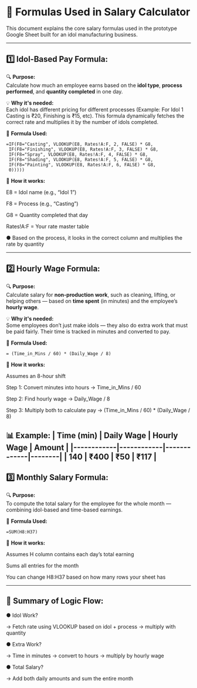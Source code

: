 # 📄 Formulas Used in Salary Calculator

This document explains the core salary formulas used in the prototype Google Sheet built for an idol manufacturing business.

---

## 1️⃣ Idol-Based Pay Formula:

🔍 **Purpose:**  
Calculate how much an employee earns based on the **idol type**, **process performed**, and **quantity completed** in one day.

💡 **Why it's needed:**  
Each idol has different pricing for different processes (Example: For Idol 1 Casting is ₹20, Finishing is ₹15, etc). This formula dynamically fetches the correct rate and multiplies it by the number of idols completed.

🧠 **Formula Used:**
```excel
=IF(F8="Casting", VLOOKUP(E8, Rates!A:F, 2, FALSE) * G8,
 IF(F8="Finishing", VLOOKUP(E8, Rates!A:F, 3, FALSE) * G8,
 IF(F8="Spray", VLOOKUP(E8, Rates!A:F, 4, FALSE) * G8,
 IF(F8="Shading", VLOOKUP(E8, Rates!A:F, 5, FALSE) * G8,
 IF(F8="Painting", VLOOKUP(E8, Rates!A:F, 6, FALSE) * G8,
 0)))))
```
📘 **How it works:**

E8 = Idol name (e.g., “Idol 1”)

F8 = Process (e.g., “Casting”)

G8 = Quantity completed that day

Rates!A:F = Your rate master table

● Based on the process, it looks in the correct column and multiplies the rate by quantity

---
## 2️⃣ Hourly Wage Formula:

🔍 **Purpose:**  
Calculate salary for **non-production work**, such as cleaning, lifting, or helping others — based on **time spent** (in minutes) and the employee’s **hourly wage**.

💡 **Why it's needed:**  
Some employees don’t just make idols — they also do extra work that must be paid fairly. Their time is tracked in minutes and converted to pay.

🧠 **Formula Used:**
```excel
= (Time_in_Mins / 60) * (Daily_Wage / 8)
```
📘 **How it works:**

Assumes an 8-hour shift

Step 1: Convert minutes into hours → Time_in_Mins / 60

Step 2: Find hourly wage → Daily_Wage / 8

Step 3: Multiply both to calculate pay → (Time_in_Mins / 60) * (Daily_Wage / 8)

📊 Example:
| Time (min) | Daily Wage | Hourly Wage | Amount |
|------------|------------|-------------|--------|
| 140        | ₹400       | ₹50         | ₹117   |
---

## 3️⃣ Monthly Salary Formula:

🔍 **Purpose:**  
To compute the total salary for the employee for the whole month — combining idol-based and time-based earnings.

🧠 **Formula Used:** 
```excel
=SUM(H8:H37)
```
📘 **How it works:**

Assumes H column contains each day’s total earning

Sums all entries for the month

You can change H8:H37 based on how many rows your sheet has

---

## 🧠 **Summary of Logic Flow:**

● Idol Work?

→ Fetch rate using VLOOKUP based on idol + process → multiply with quantity

● Extra Work?

→ Time in minutes → convert to hours → multiply by hourly wage

● Total Salary?

→ Add both daily amounts and sum the entire month


